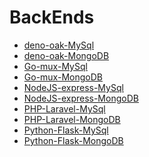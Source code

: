 # BackEnds
- [deno-oak-MySql]()
- [deno-oak-MongoDB]()
- [Go-mux-MySql]()
- [Go-mux-MongoDB]()
- [NodeJS-express-MySql]()
- [NodeJS-express-MongoDB]()
- [PHP-Laravel-MySql]()
- [PHP-Laravel-MongoDB]()
- [Python-Flask-MySql]()
- [Python-Flask-MongoDB]()